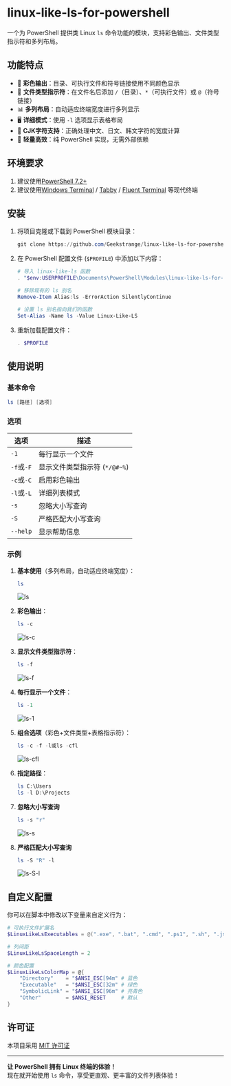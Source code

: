 # linux-like-ls-for-powershell

一个为 PowerShell 提供类 Linux `ls` 命令功能的模块，支持彩色输出、文件类型指示符和多列布局。

## 功能特点

- 🎨 **彩色输出**：目录、可执行文件和符号链接使用不同颜色显示
- 📝 **文件类型指示符**：在文件名后添加 `/`（目录）、`*`（可执行文件）或 `@`（符号链接）
- 📊 **多列布局**：自动适应终端宽度进行多列显示
- 🖥️ **详细模式**：使用 `-l` 选项显示表格布局
- 📏 **CJK字符支持**：正确处理中文、日文、韩文字符的宽度计算
- 🚀 **轻量高效**：纯 PowerShell 实现，无需外部依赖

## 环境要求

1. 建议使用[PowerShell 7.2+](https://github.com/PowerShell/PowerShell/releases)
2. 建议使用[Windows Terminal](https://github.com/microsoft/terminal/releases) / [Tabby](https://tabby.sh/) / [Fluent Terminal](https://github.com/felixse/FluentTerminal/releases) 等现代终端

## 安装

1. 将项目克隆或下载到 PowerShell 模块目录：
   ```powershell
   git clone https://github.com/Geekstrange/linux-like-ls-for-powershell.git "$env:USERPROFILE\Documents\PowerShell\Modules\linux-like-ls-for-powershell"
   ```

2. 在 PowerShell 配置文件 (`$PROFILE`) 中添加以下内容：
   ```powershell
   # 导入 linux-like-ls 函数
   . "$env:USERPROFILE\Documents\PowerShell\Modules\linux-like-ls-for-powershell\linux-like-ls.ps1"
   
   # 移除现有的 ls 别名
   Remove-Item Alias:ls -ErrorAction SilentlyContinue
   
   # 设置 ls 别名指向我们的函数
   Set-Alias -Name ls -Value Linux-Like-LS
   ```

3. 重新加载配置文件：
   ```powershell
   . $PROFILE
   ```

## 使用说明

### 基本命令

```powershell
ls [路径] [选项]
```

### 选项

| 选项       | 描述                         |
| ---------- | ---------------------------- |
| `-1`       | 每行显示一个文件             |
| `-f`或`-F` | 显示文件类型指示符 (`*/@#~%`) |
| `-c`或`-C` | 启用彩色输出                 |
| `-l`或`-L` | 详细列表模式 |
| `-s` | 忽略大小写查询 |
| `-S` | 严格匹配大小写查询 |
| `--help`   | 显示帮助信息                 |

### 示例

1. **基本使用**（多列布局，自动适应终端宽度）：

   ```powershell
   ls
   ```

   ![ls](https://github.com/Geekstrange/linux-like-ls-for-powershell/blob/main/image/ls.png)

2. **彩色输出**：

   ```powershell
   ls -c
   ```

   ![ls-c](https://github.com/Geekstrange/linux-like-ls-for-powershell/blob/main/image/lsc.png)

3. **显示文件类型指示符**：

   ```powershell
   ls -f
   ```

   ![ls-f](https://github.com/Geekstrange/linux-like-ls-for-powershell/blob/main/image/lsf.png)

4. **每行显示一个文件**：

   ```powershell
   ls -1
   ```

   ![ls-1](https://github.com/Geekstrange/linux-like-ls-for-powershell/blob/main/image/ls1.png)

5. **组合选项**（彩色+文件类型+表格指示符）：

   ```powershell
   ls -c -f -l或ls -cfl
   ```

   ![ls-cfl](https://github.com/Geekstrange/linux-like-ls-for-powershell/blob/main/image/lslcf.png)

6. **指定路径**：

   ```powershell
   ls C:\Users
   ls -l D:\Projects
   ```

7. **忽略大小写查询**

   ```powershell
   ls -s "r"
   ```

   ![ls-s](https://github.com/Geekstrange/linux-like-ls-for-powershell/blob/main/image/lss.png)

8. **严格匹配大小写查询**

   ```powershell
   ls -S "R" -l
   ```

   ![ls-S-l](https://github.com/Geekstrange/linux-like-ls-for-powershell/blob/main/image/lssl.png)

## 自定义配置

你可以在脚本中修改以下变量来自定义行为：

```powershell
# 可执行文件扩展名
$LinuxLikeLsExecutables = @(".exe", ".bat", ".cmd", ".ps1", ".sh", ".js", ".py", ".rb", ".pl", ".cs", ".vbs")

# 列间距
$LinuxLikeLsSpaceLength = 2

# 颜色配置
$LinuxLikeLsColorMap = @{
    "Directory"    = "$ANSI_ESC[94m" # 蓝色
    "Executable"   = "$ANSI_ESC[32m" # 绿色
    "SymbolicLink" = "$ANSI_ESC[96m" # 亮青色
    "Other"        = $ANSI_RESET     # 默认
}
```

## 许可证

本项目采用 [MIT 许可证](LICENSE)

---

**让 PowerShell 拥有 Linux 终端的体验！**  
现在就开始使用 `ls` 命令，享受更直观、更丰富的文件列表体验！
